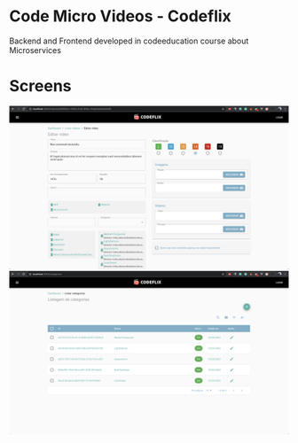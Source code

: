 # Code Micro Videos - Codeflix

Backend and Frontend developed in codeeducation course about Microservices


# Screens 
<img width="600px" src="https://github.com/joaopaulolndev/code-micro-videos/blob/master/screens/form.png?raw=true" />

<br/>

<img width="600px" src="https://github.com/joaopaulolndev/code-micro-videos/blob/master/screens/list.png?raw=true" />
